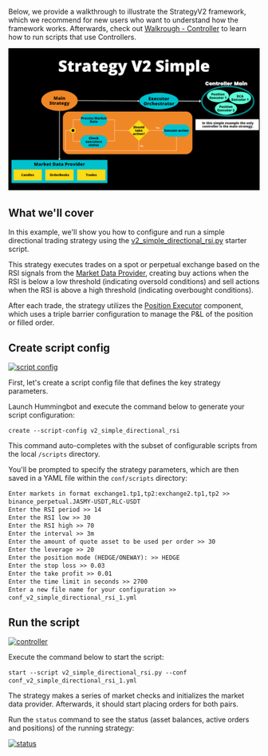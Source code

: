 Below, we provide a walkthrough to illustrate the StrategyV2 framework, which we recommend for new users who want to understand how the framework works. Afterwards, check out [Walkrough - Controller](./walkthrough-controller.md) to learn how to run scripts that use Controllers.

![simple](diagrams/9.png)

## What we'll cover

In this example, we'll show you how to configure and run a simple directional trading strategy using the [v2_simple_directional_rsi.py](https://github.com/hummingbot/hummingbot/blob/master/scripts/v2_simple_directional_rsi.py) starter script.

This strategy executes trades on a spot or perpetual exchange based on the RSI signals from the [Market Data Provider](/v2-strategies/data/), creating buy actions when the RSI is below a low threshold (indicating oversold conditions) and sell actions when the RSI is above a high threshold (indicating overbought conditions).  

After each trade, the strategy utilizes the [Position Executor](/v2-strategies/executors/positionexecutor/) component, which uses a triple barrier configuration to manage the P&L of the position or filled order.

## Create script config

[![script config](../diagrams/21.png)](../diagrams/21.png)

First, let's create a script config file that defines the key strategy parameters.

Launch Hummingbot and execute the command below to generate your script configuration:

```shell
create --script-config v2_simple_directional_rsi
```

This command auto-completes with the subset of configurable scripts from the local `/scripts` directory.

You'll be prompted to specify the strategy parameters, which are then saved in a YAML file within the `conf/scripts` directory:

```shell
Enter markets in format exchange1.tp1,tp2:exchange2.tp1,tp2 >> binance_perpetual.JASMY-USDT,RLC-USDT
Enter the RSI period >> 14
Enter the RSI low >> 30
Enter the RSI high >> 70
Enter the interval >> 3m
Enter the amount of quote asset to be used per order >> 30
Enter the leverage >> 20
Enter the position mode (HEDGE/ONEWAY): >> HEDGE
Enter the stop loss >> 0.03
Enter the take profit >> 0.01 
Enter the time limit in seconds >> 2700
Enter a new file name for your configuration >> conf_v2_simple_directional_rsi_1.yml
```

## Run the script 

[![controller](../diagrams/22.png)](../diagrams/22.png)

Execute the command below to start the script:

```shell
start --script v2_simple_directional_rsi.py --conf conf_v2_simple_directional_rsi_1.yml
```

The strategy makes a series of market checks and initializes the market data provider. Afterwards, it should start placing orders for both pairs. 

Run the `status` command to see the status (asset balances, active orders and positions) of the running strategy:

[![status](../diagrams/23.png)](../diagrams/23.png)